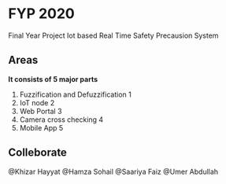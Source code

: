 # FYP 2020
Final Year Project
Iot based Real Time Safety Precausion System

## Areas
**It consists of 5 major parts**
1. Fuzzification and Defuzzification 1 
1. IoT node 2
1. Web Portal 3
1. Camera cross checking  4
1. Mobile App 5


## Colleborate 
 @Khizar Hayyat
 @Hamza Sohail
 @Saariya Faiz
 @Umer Abdullah
 
 
